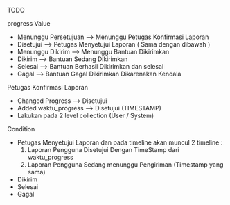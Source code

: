 TODO

progress Value 
- Menunggu Persetujuan --> Menunggu Petugas Konfirmasi Laporan
- Disetujui --> Petugas Menyetujui Laporan ( Sama dengan dibawah )
- Menunggu Dikirim --> Menunggu Bantuan Dikirimkan 
- Dikirim --> Bantuan Sedang Dikirimkan
- Selesai --> Bantuan Berhasil Dikirimkan dan selesai
- Gagal --> Bantuan Gagal Dikirimkan Dikarenakan Kendala

Petugas Konfirmasi Laporan
- Changed Progress --> Disetujui
- Added waktu_progress --> Disetujui (TIMESTAMP)
- Lakukan pada 2 level collection (User / System)

Condition
- Petugas Menyetujui Laporan dan pada timeline akan muncul 2 timeline :
    1. Laporan Pengguna Disetujui Dengan TimeStamp dari waktu_progress
    2. Laporan Pengguna Sedang menunggu Pengiriman (Timestamp yang sama)
- Dikirim
- Selesai
- Gagal
